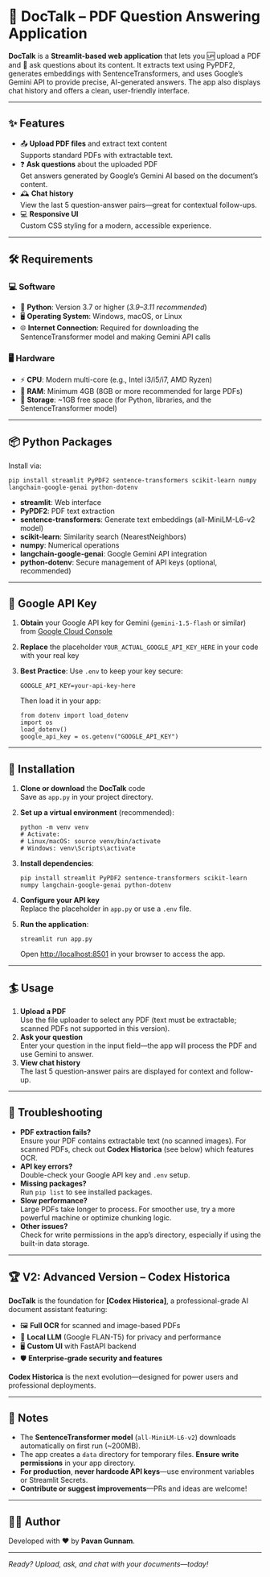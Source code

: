 # 📄 DocTalk – PDF Question Answering Application

**DocTalk** is a **Streamlit-based web application** that lets you 🆙 upload a PDF and 💬 ask questions about its content. It extracts text using PyPDF2, generates embeddings with SentenceTransformers, and uses Google’s Gemini API to provide precise, AI-generated answers. The app also displays chat history and offers a clean, user-friendly interface.

---

## ✨ Features

- 📤 **Upload PDF files** and extract text content  
  Supports standard PDFs with extractable text.
- ❓ **Ask questions** about the uploaded PDF  
  Get answers generated by Google’s Gemini AI based on the document’s content.
- 🕰️ **Chat history**  
  View the last 5 question-answer pairs—great for contextual follow-ups.
- 💻 **Responsive UI**  
  Custom CSS styling for a modern, accessible experience.

---

## 🛠️ Requirements

### 💻 Software

- 🐍 **Python**: Version 3.7 or higher (*3.9–3.11 recommended*)
- 🖥️ **Operating System**: Windows, macOS, or Linux
- 🌐 **Internet Connection**: Required for downloading the SentenceTransformer model and making Gemini API calls

### 🖥️ Hardware

- ⚡️ **CPU**: Modern multi-core (e.g., Intel i3/i5/i7, AMD Ryzen)
- 🧠 **RAM**: Minimum 4GB (8GB or more recommended for large PDFs)
- 💾 **Storage**: ~1GB free space (for Python, libraries, and the SentenceTransformer model)

---

## 📦 Python Packages

Install via:

```
pip install streamlit PyPDF2 sentence-transformers scikit-learn numpy langchain-google-genai python-dotenv
```

* **streamlit**: Web interface
* **PyPDF2**: PDF text extraction
* **sentence-transformers**: Generate text embeddings (all-MiniLM-L6-v2 model)
* **scikit-learn**: Similarity search (NearestNeighbors)
* **numpy**: Numerical operations
* **langchain-google-genai**: Google Gemini API integration
* **python-dotenv**: Secure management of API keys (optional, recommended)

---

## 🔑 Google API Key

1. **Obtain** your Google API key for Gemini (`gemini-1.5-flash` or similar) from [Google Cloud Console](https://console.cloud.google.com/)
2. **Replace** the placeholder `YOUR_ACTUAL_GOOGLE_API_KEY_HERE` in your code with your real key
3. **Best Practice**: Use `.env` to keep your key secure:

   ```
   GOOGLE_API_KEY=your-api-key-here
   ```
   Then load it in your app:
   ```
   from dotenv import load_dotenv
   import os
   load_dotenv()
   google_api_key = os.getenv("GOOGLE_API_KEY")
   ```

---

## 🚀 Installation

1. **Clone or download** the **DocTalk** code  
   Save as `app.py` in your project directory.

2. **Set up a virtual environment** (recommended):

   ```
   python -m venv venv
   # Activate:
   # Linux/macOS: source venv/bin/activate
   # Windows: venv\Scripts\activate
   ```

3. **Install dependencies**:

   ```
   pip install streamlit PyPDF2 sentence-transformers scikit-learn numpy langchain-google-genai python-dotenv
   ```

4. **Configure your API key**  
   Replace the placeholder in `app.py` or use a `.env` file.

5. **Run the application**:

   ```
   streamlit run app.py
   ```
   Open [http://localhost:8501](http://localhost:8501) in your browser to access the app.

---

## 🏄 Usage

1. **Upload a PDF**  
   Use the file uploader to select any PDF (text must be extractable; scanned PDFs not supported in this version).
2. **Ask your question**  
   Enter your question in the input field—the app will process the PDF and use Gemini to answer.
3. **View chat history**  
   The last 5 question-answer pairs are displayed for context and follow-up.

---

## 🛟 Troubleshooting

- **PDF extraction fails?**  
  Ensure your PDF contains extractable text (no scanned images). For scanned PDFs, check out **Codex Historica** (see below) which features OCR.
- **API key errors?**  
  Double-check your Google API key and `.env` setup.
- **Missing packages?**  
  Run `pip list` to see installed packages.
- **Slow performance?**  
  Large PDFs take longer to process. For smoother use, try a more powerful machine or optimize chunking logic.
- **Other issues?**  
  Check for write permissions in the app’s directory, especially if using the built-in data storage.

---

## 🏆 V2: Advanced Version – Codex Historica

**DocTalk** is the foundation for **[Codex Historica]**, a professional-grade AI document assistant featuring:

- 🖼️ **Full OCR** for scanned and image-based PDFs
- 🤖 **Local LLM** (Google FLAN-T5) for privacy and performance
- 🖥️ **Custom UI** with FastAPI backend
- 🛡️ **Enterprise-grade security and features**

**Codex Historica** is the next evolution—designed for power users and professional deployments.

---

## 📝 Notes

- The **SentenceTransformer model** (`all-MiniLM-L6-v2`) downloads automatically on first run (~200MB).
- The app creates a `data` directory for temporary files. **Ensure write permissions** in your app directory.
- **For production**, **never hardcode API keys**—use environment variables or Streamlit Secrets.
- **Contribute or suggest improvements**—PRs and ideas are welcome!

---

## 👨‍💻 Author

Developed with ❤️ by **Pavan Gunnam**.

---

*Ready? Upload, ask, and chat with your documents—today!*
```
